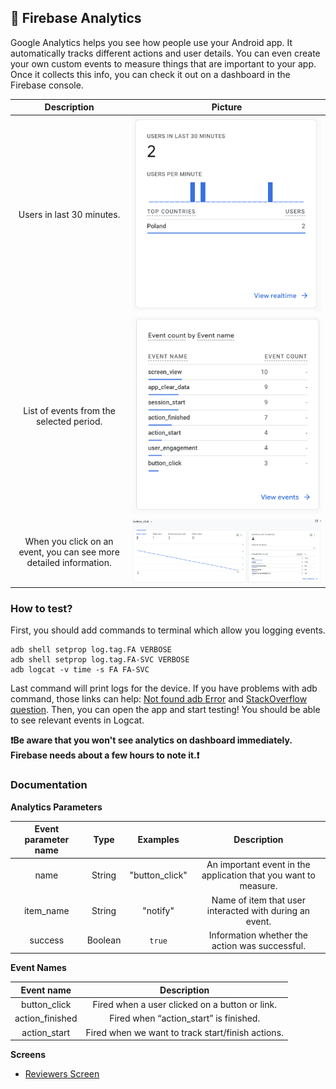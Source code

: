 ## 🧐 Firebase Analytics

Google Analytics helps you see how people use your Android app. It automatically tracks different
actions and user details. You can even create your own custom events to measure things that are
important to your app. Once it collects this info, you can check it out on a dashboard in the
Firebase console.

|                            Description                             |                          Picture                          |
|:------------------------------------------------------------------:|:---------------------------------------------------------:|
|                     Users in last 30 minutes.                      |    ![Last 30 minutes](analytics_imgs/reviewers/last_30_mins.png)    |
|              List of events from the selected period.              |   ![List of events](analytics_imgs/reviewers/list_of_events.png)    |
| When you click on an event, you can see more detailed information. | ![Detailed information](analytics_imgs/reviewers/detailed_info.png) |

### How to test?

First, you should add commands to terminal which allow you logging events.

```
adb shell setprop log.tag.FA VERBOSE
adb shell setprop log.tag.FA-SVC VERBOSE
adb logcat -v time -s FA FA-SVC
```

Last command will print logs for the device.
If you have problems with adb command, those links can
help: [Not found adb Error](https://dev.to/ravics09/solution-of-command-not-found-adb-error-29e7)
and [StackOverflow question](https://stackoverflow.com/questions/50456824/adb-command-not-found-on-mac-computer).
Then, you can open the app and start testing! You should be able to see relevant events in Logcat.

**❗️Be aware that you won't see analytics on dashboard immediately. Firebase needs about a few hours
to note it.❗️**

### Documentation

**Analytics Parameters**

| Event parameter name |  Type   |    Examples    |                           Description                           |
|:--------------------:|:-------:|:--------------:|:---------------------------------------------------------------:|
|         name         | String  | "button_click" | An important event in the application that you want to measure. |
|      item_name       | String  |    "notify"    |     Name of item that user interacted with during an event.     |
|       success        | Boolean |     `true`     |         Information whether the action was successful.          |

**Event Names**

|   Event name    |                    Description                    |
|:---------------:|:-------------------------------------------------:|
|  button_click   |  Fired when a user clicked on a button or link.   |
| action_finished |      Fired when “action_start” is finished.       |
|  action_start   | Fired when we want to track start/finish actions. |

**Screens**
* [Reviewers Screen](screens/reviewers_screen.md)
